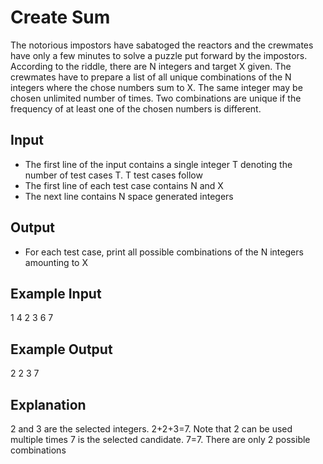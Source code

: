 # Create Sum

The notorious impostors have sabatoged the reactors and the crewmates have only a few minutes to solve a puzzle put forward by the impostors. According to the riddle, there are N integers and target X given. The crewmates have to prepare a list of all unique combinations of the N integers where the chose numbers sum to X. The same integer may be chosen unlimited number of times. Two combinations are unique if the frequency of at least one of the chosen numbers is different.

## Input

- The first line of the input contains a single integer T denoting the number of test cases T. T test cases follow
- The first line of each test case contains N and X
- The next line contains N space generated integers

## Output

- For each test case, print all possible combinations of the N integers amounting to X

## Example Input

1
4
2 3 6 7

## Example Output

2 2 3
7

## Explanation

2 and 3 are the selected integers. 2+2+3=7. Note that 2 can be used multiple times
7 is the selected candidate. 7=7.
There are only 2 possible combinations
